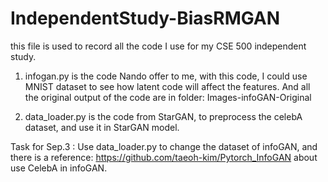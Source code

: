 # IndependentStudy-BiasRMGAN

this file is used to record all the code I use for my CSE 500 independent study.

1. infogan.py is the code Nando offer to me, with this code, I could use MNIST dataset to see how latent code will affect the features. And all the original output of the code are in folder: Images-infoGAN-Original

2. data_loader.py is the code from StarGAN, to preprocess the celebA dataset, and use it in StarGAN model.

Task for Sep.3 :
    Use data_loader.py to change the dataset of infoGAN, and there is a reference:
    https://github.com/taeoh-kim/Pytorch_InfoGAN about use CelebA in infoGAN.
